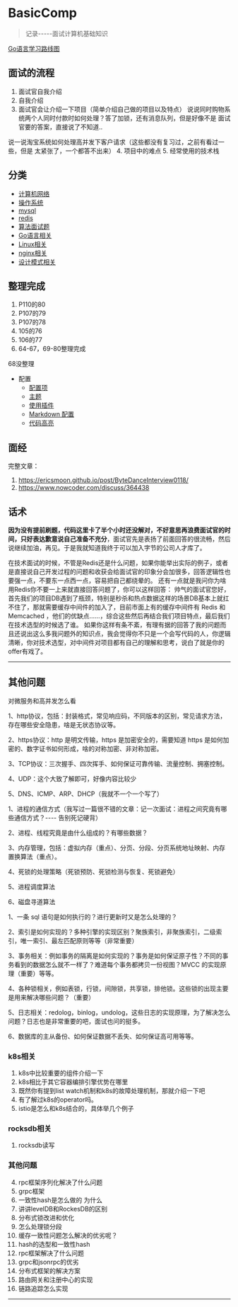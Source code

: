 # BasicComp
> 记录-----面试计算机基础知识

[Go语言学习路线图](https://codechina.gitcode.host/developer-roadmap/go/intro/)
## 面试的流程
1. 面试官自我介绍
2. 自我介绍
3. 面试官会让介绍一下项目（简单介绍自己做的项目以及特点）
说说同时购物系统两个人同时付款时如何处理？答了加锁，还有消息队列，但是好像不是 面试官要的答案，直接说了不知道..

说一说淘宝系统如何处理高并发下客户请求（这些都没有复习过，之前有看过一些，但是 太紧张了，一个都答不出来）
4. 项目中的难点
5. 经常使用的技术栈

## 分类
<!-- docs/_sidebar.md -->
* [计算机网络](network/)
* [操作系统](os/)
* [mysql](mysql/)
* [redis](redis/)
* [算法面试题](algo/)
* [Go语言相关](go/)
* [Linux相关](Linux/)
* [nginx相关](nginx/)
* [设计模式相关](pattern/)

## 整理完成
1. P110的80
2. P107的79
3. P107的78
4. 105的76
5. 106的77
6. 64-67，69-80整理完成

68没整理

* 配置
  * [配置项](zh-cn/configuration.md)
  * [主题](zh-cn/themes.md)
  * [使用插件](zh-cn/plugins.md)
  * [Markdown 配置](zh-cn/markdown.md)
  * [代码高亮](zh-cn/language-highlight.md)

## 面经
完整文章：
1. https://ericsmoon.github.io/post/ByteDanceInterview0118/
2. https://www.nowcoder.com/discuss/364438

## 话术

**因为没有提前刷题，代码这里卡了半个小时还没解对，不好意思再浪费面试官的时间，只好表达歉意说自己准备不充分**，面试官先是表扬了前面回答的很流畅，然后说继续加油，再见。于是我就知道我终于可以加入字节的公司人才库了。

在技术面试的时候，不管是Redis还是什么问题，如果你能举出实际的例子，或者是直接说自己开发过程的问题和收获会给面试官的印象分会加很多，回答逻辑性也要强一点，不要东一点西一点，容易把自己都绕晕的。
还有一点就是我问你为啥用Redis你不要一上来就直接回答问题了，你可以这样回答：
帅气的面试官您好，首先我们的项目DB遇到了瓶颈，特别是秒杀和热点数据这样的场景DB基本上就扛不住了，那就需要缓存中间件的加入了，目前市面上有的缓存中间件有 Redis 和 Memcached ，他们的优缺点……，综合这些然后再结合我们项目特点，最后我们在技术选型的时候选了谁。
如果你这样有条不紊，有理有据的回答了我的问题而且还说出这么多我问题外的知识点，我会觉得你不只是一个会写代码的人，你逻辑清晰，你对技术选型，对中间件对项目都有自己的理解和思考，说白了就是你的offer有戏了。


--------
## 其他问题


对微服务和高并发怎么看

1、http协议，包括：封装格式，常见响应码，不同版本的区别，常见请求方法，存在哪些安全隐患，啥是无状态协议等。

2、https协议：http 是明文传输，https 是加密安全的，需要知道 https 是如何加密的、数字证书如何形成，啥的对称加密、非对称加密。

3、TCP协议：三次握手、四次挥手、如何保证可靠传输、流量控制、拥塞控制。

4、UDP：这个大致了解即可，好像内容比较少

5、DNS、ICMP、ARP、DHCP（我就不一个一个写了）


1、进程的通信方式（我写过一篇很不错的文章：记一次面试：进程之间究竟有哪些通信方式？---- 告别死记硬背）

2、进程、线程究竟是由什么组成的？有哪些数据？

3、内存管理，包括：虚拟内存（重点）、分页、分段、分页系统地址映射、内存置换算法（重点）。

4、死锁的处理策略（死锁预防、死锁检测与恢复、死锁避免）

5、进程调度算法

6、磁盘寻道算法





1、一条 sql 语句是如何执行的？进行更新时又是怎么处理的？

2、索引是如何实现的？多种引擎的实现区别？聚族索引，非聚族索引，二级索引，唯一索引、最左匹配原则等等（非常重要）

3、事务相关：例如事务的隔离是如何实现的？事务是如何保证原子性？不同的事务看到的数据怎么就不一样了？难道每个事务都拷贝一份视图？MVCC 的实现原理（重要）等等。

4、各种锁相关，例如表锁，行锁，间隙锁，共享锁，排他锁。这些锁的出现主要是用来解决哪些问题？（重要）

5、日志相关：redolog，binlog，undolog，这些日志的实现原理，为了解决怎么问题？日志也是非常重要的吧，面试也问的挺多。

6、数据库的主从备份、如何保证数据不丢失、如何保证高可用等等。






### k8s相关
1. k8s中比较重要的组件介绍一下
2. k8s相比于其它容器编排引擎优势在哪里
3. 既然你有提到list watch机制和k8s的故障处理机制，那就介绍一下吧
4. 有了解过k8s的operator吗。
5. istio是怎么和k8s结合的，具体举几个例子


### rocksdb相关
1. rocksdb读写

### 其他问题
4. rpc框架序列化解决了什么问题
5. grpc框架
6. 一致性hash是怎么做的 为什么
7. 讲讲levelDB和RockesDB的区别
8. 分布式锁改进和优化
9. 怎么处理锁分段
10. 缓存一致性问题怎么解决的优劣呢？
11. hash的选型和一致性hash
12. rpc框架解决了什么问题
13. grpc和jsonrpc的优劣
14. 分布式框架的解决方案
15. 路由网关和注册中心的实现
16. 链路追踪怎么实现

--------





